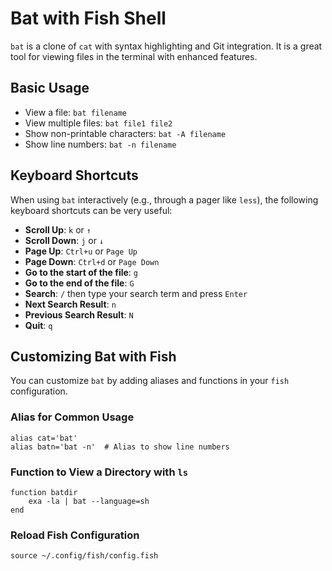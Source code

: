 # Bat with Fish Shell

`bat` is a clone of `cat` with syntax highlighting and Git integration. It is a great tool for viewing files in the terminal with enhanced features.

## Basic Usage

- View a file: `bat filename`
- View multiple files: `bat file1 file2`
- Show non-printable characters: `bat -A filename`
- Show line numbers: `bat -n filename`

## Keyboard Shortcuts

When using `bat` interactively (e.g., through a pager like `less`), the following keyboard shortcuts can be very useful:

- **Scroll Up**: `k` or `↑`
- **Scroll Down**: `j` or `↓`
- **Page Up**: `Ctrl+u` or `Page Up`
- **Page Down**: `Ctrl+d` or `Page Down`
- **Go to the start of the file**: `g`
- **Go to the end of the file**: `G`
- **Search**: `/` then type your search term and press `Enter`
- **Next Search Result**: `n`
- **Previous Search Result**: `N`
- **Quit**: `q`

## Customizing Bat with Fish

You can customize `bat` by adding aliases and functions in your `fish` configuration.

### Alias for Common Usage

```fish
alias cat='bat'
alias batn='bat -n'  # Alias to show line numbers
```

### Function to View a Directory with `ls`

```fish
function batdir
    exa -la | bat --language=sh
end
```

### Reload Fish Configuration

```fish
source ~/.config/fish/config.fish
```
